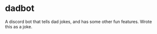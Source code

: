 # dadbot
A discord bot that tells dad jokes, and has some other fun features. Wrote this as a joke.
